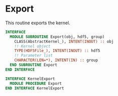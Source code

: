 # Export

This routine exports the kernel.

```fortran
INTERFACE
  MODULE SUBROUTINE Export(obj, hdf5, group)
    CLASS(AbstractKernel_), INTENT(INOUT) :: obj
    !! Kernel object
    TYPE(HDF5File_), INTENT(INOUT) :: hdf5
    !! Parameter list
    CHARACTER(LEN=*), INTENT(IN) :: group
  END SUBROUTINE Export
END INTERFACE
```

```fortran
INTERFACE KernelExport
  MODULE PROCEDURE Export
END INTERFACE KernelExport
```
